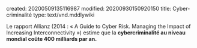 created: 20200509135116987
modified: 20200930150920150
title: Cyber-criminalité
type: text/vnd.mddlywiki

Le rapport Allianz (2014 : « A Guide to Cyber Risk. Managing the Impact of Increasing Interconnectivity ») estime que la **cybercriminalité au niveau mondial coûte 400 milliards par an.**